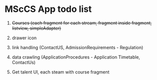 # MScCS App todo list

1. ~~Courses (each fragment for each stream, fragment inside fragment, listview, simpleAdapter)~~

2. drawer icon

3. link handling (ContactUS, AdmissionRequirements - Regulation)

4. data crawling (ApplicationProcedures - Application Timetable, ContactUs)

5. Get talent UI, each steam with course fragment